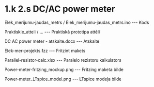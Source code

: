 # 1.k 2.s DC/AC power meter

Elek_merijumu-jaudas_metrs / Elek_merijumu-jaudas_metrs.ino --- Kods

Praktiskie_atteli / ... --- Praktiskā prototipa attēli

DC AC power meter - atskaite.docx --- Atskaite

Elek-mer-projekts.fzz --- Fritzint makets

Parallel-resistor-calc.xlsx --- Paralelo rezistoru kalkulators

Power-meter-fritzing_mockup.png --- Fritzing maketa bilde

Power-meter_LTspice_model.png --- LTspice modeļa bilde
